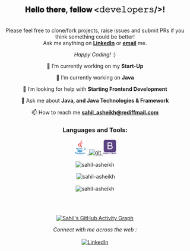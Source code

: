 <div align="center">
<h2> 𝐇𝐞𝐥𝐥𝐨 𝐭𝐡𝐞𝐫𝐞, 𝐟𝐞𝐥𝐥𝐨𝐰 <𝚍𝚎𝚟𝚎𝚕𝚘𝚙𝚎𝚛𝚜/>!</h2>
</div>

<div align="center">
<br>
Please feel free to clone/fork projects, raise issues and submit PRs if you think something could be better! <br>
Ask me anything on <a href="https://www.linkedin.com/in/sahil-asheikh/"><b>LinkedIn</b></a> or <a href="mailto:sahil_asheikh@rediffmail.com"><b>email</b></a> me.

<i>Happy Coding!</i> :)

  🔭 I’m currently working on my **Start-Up**

  🌱 I’m currently working on **Java**

  🤝 I’m looking for help with **Starting Frontend Development**

  💬 Ask me about **Java, and Java Technologies & Framework**

  📫 How to reach me **sahil_asheikh@rediffmail.com**


<h3 align="center">Languages and Tools:</h3>
<p align="center">
 <a href="https://www.java.com" target="_blank">
  <img src="https://raw.githubusercontent.com/devicons/devicon/master/icons/java/java-original.svg" alt="java" width="40" height="40"/>
 </a>
 <a href="https://git-scm.com/" target="_blank">
  <img src="https://www.vectorlogo.zone/logos/git-scm/git-scm-icon.svg" alt="git" width="40" height="40"/>
 </a>
 <a href="https://getbootstrap.com" target="_blank">
  <img src="https://raw.githubusercontent.com/devicons/devicon/master/icons/bootstrap/bootstrap-plain-wordmark.svg" alt="bootstrap" width="40" height="40"/>
 </a>
</p>


</div>
<!-- Git Hub Stats -->
<div align="center">
<p><img align="center" src="https://github-readme-stats.vercel.app/api/top-langs?username=sahil-asheikh&show_icons=true&locale=en&layout=compact" alt="sahil-asheikh" /></p>
<p>&nbsp;<img align="center" src="https://github-readme-stats.vercel.app/api?username=sahil-asheikh&show_icons=true&locale=en" alt="sahil-asheikh" /></p>
<p><img align="center" src="https://github-readme-streak-stats.herokuapp.com/?user=sahil-asheikh&" alt="sahil-asheikh" /></p>
</br>
</br>

<!-- skills -->
[![Sahil's GitHub Activity Graph](https://activity-graph.herokuapp.com/graph?username=sahil-asheikh&bg_color=000000&color=FFFFFF&line=FFFFFF&point=00FF00)](https://github.com/sahil-asheikh/github-readme-activity-graph)

<i>Connect with me across the web :</i>
<br>
<br>
<a href="https://www.linkedin.com/in/sahil-asheikh/" target="_blank"><img src="https://img.shields.io/badge/LinkedIn-%230077B5.svg?&style=flat-square&logo=linkedin&logoColor=white" alt="LinkedIn"></a>


</div>
